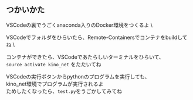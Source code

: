## つかいかた
VSCodeの裏でうごくanaconda入りのDocker環境をつくるよ \

VSCodeでフォルダをひらいたら、Remote-Containersでコンテナをbuildしてね \

コンテナができたら、VSCodeであたらしいターミナルをひらいて、 \
`source activate kino_net` をたたいてね

VSCodeの実行ボタンからpythonのプログラムを実行しても、 \
kino_net環境でプログラムが実行されるよ \
ためしたくなったら、`test.py`をうごかしてみてね
